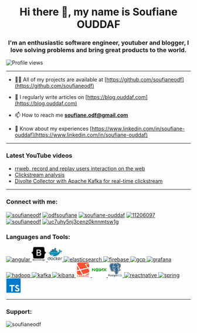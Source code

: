 <h1 align="center">Hi there 👋, my name is Soufiane OUDDAF</h1>
<h3 align="center">I'm an enthusiastic software engineer, youtuber and blogger, I love solving problems and bring great products to the world.</h3>

![Profile views](https://gpvc.arturio.dev/soufianeodf) 

---

<!-- - 🔭 I’m currently working on [blabla](https://ourlytics.com) -->

<!-- - 🌱 I’m currently learning **blabla** -->

<!-- - 👯 I’m contributing to the the open-source community via []() -->

- 👨‍💻 All of my projects are available at [https://github.com/soufianeodf](https://github.com/soufianeodf)

- 📝 I regularly write articles on [https://blog.ouddaf.com](https://blog.ouddaf.com)

<!-- - 💬 Ask me about **blabla** -->

- 📫 How to reach me **soufiane.odf@gmail.com**

- 📄 Know about my experiences [https://www.linkedin.com/in/soufiane-ouddaf](https://www.linkedin.com/in/soufiane-ouddaf)

---

### Latest YouTube videos

<!-- YOUTUBE-VIDEOS-LIST:START -->
- [rrweb, record and replay users interaction on the web](https://www.youtube.com/watch?v=ncqNWpqQGsE)
- [Clickstream analysis](https://www.youtube.com/watch?v=tvGMEkY7Ysw)
- [Divolte Collector with Apache Kafka for real-time clickstream](https://www.youtube.com/watch?v=6uha8gviL9A)
<!-- YOUTUBE-VIDEOS-LIST:END -->

---

<h3 align="left">Connect with me:</h3>
<p align="left">
<a href="https://dev.to/soufianeodf" target="blank"><img align="center" src="https://raw.githubusercontent.com/rahuldkjain/github-profile-readme-generator/master/src/images/icons/Social/devto.svg" alt="soufianeodf" height="30" width="40" /></a>
<a href="https://twitter.com/odfsoufiane" target="blank"><img align="center" src="https://raw.githubusercontent.com/rahuldkjain/github-profile-readme-generator/master/src/images/icons/Social/twitter.svg" alt="odfsoufiane" height="30" width="40" /></a>
<a href="https://linkedin.com/in/soufiane-ouddaf" target="blank"><img align="center" src="https://raw.githubusercontent.com/rahuldkjain/github-profile-readme-generator/master/src/images/icons/Social/linked-in-alt.svg" alt="soufiane-ouddaf" height="30" width="40" /></a>
<a href="https://stackoverflow.com/users/11206097" target="blank"><img align="center" src="https://raw.githubusercontent.com/rahuldkjain/github-profile-readme-generator/master/src/images/icons/Social/stack-overflow.svg" alt="11206097" height="30" width="40" /></a>
<a href="https://hashnode.com/@soufianeodf" target="blank"><img align="center" src="https://raw.githubusercontent.com/rahuldkjain/github-profile-readme-generator/master/src/images/icons/Social/hashnode.svg" alt="soufianeodf" height="30" width="40" /></a>
<a href="https://www.youtube.com/channel/UC7uhy5NJ3Cenz0kNNmtsw1g" target="blank"><img align="center" src="https://raw.githubusercontent.com/rahuldkjain/github-profile-readme-generator/master/src/images/icons/Social/youtube.svg" alt="uc7uhy5nj3cenz0knnmtsw1g" height="30" width="40" /></a>
</p>

<h3 align="left">Languages and Tools:</h3>
<p align="left"> <a href="https://angular.io" target="_blank" rel="noreferrer"> <img src="https://angular.io/assets/images/logos/angular/angular.svg" alt="angular" width="40" height="40"/> </a> <a href="https://getbootstrap.com" target="_blank" rel="noreferrer"> <img src="https://raw.githubusercontent.com/devicons/devicon/master/icons/bootstrap/bootstrap-plain-wordmark.svg" alt="bootstrap" width="40" height="40"/> </a> <a href="https://www.docker.com/" target="_blank" rel="noreferrer"> <img src="https://raw.githubusercontent.com/devicons/devicon/master/icons/docker/docker-original-wordmark.svg" alt="docker" width="40" height="40"/> </a> <a href="https://www.elastic.co" target="_blank" rel="noreferrer"> <img src="https://www.vectorlogo.zone/logos/elastic/elastic-icon.svg" alt="elasticsearch" width="40" height="40"/> </a> <a href="https://firebase.google.com/" target="_blank" rel="noreferrer"> <img src="https://www.vectorlogo.zone/logos/firebase/firebase-icon.svg" alt="firebase" width="40" height="40"/> </a> <a href="https://cloud.google.com" target="_blank" rel="noreferrer"> <img src="https://www.vectorlogo.zone/logos/google_cloud/google_cloud-icon.svg" alt="gcp" width="40" height="40"/> </a> <a href="https://grafana.com" target="_blank" rel="noreferrer"> <img src="https://www.vectorlogo.zone/logos/grafana/grafana-icon.svg" alt="grafana" width="40" height="40"/> </a> <a href="https://hadoop.apache.org/" target="_blank" rel="noreferrer"> <img src="https://www.vectorlogo.zone/logos/apache_hadoop/apache_hadoop-icon.svg" alt="hadoop" width="40" height="40"/> </a> <a href="https://kafka.apache.org/" target="_blank" rel="noreferrer"> <img src="https://www.vectorlogo.zone/logos/apache_kafka/apache_kafka-icon.svg" alt="kafka" width="40" height="40"/> </a> <a href="https://www.elastic.co/kibana" target="_blank" rel="noreferrer"> <img src="https://www.vectorlogo.zone/logos/elasticco_kibana/elasticco_kibana-icon.svg" alt="kibana" width="40" height="40"/> </a> <a href="https://laravel.com/" target="_blank" rel="noreferrer"> <img src="https://raw.githubusercontent.com/devicons/devicon/master/icons/laravel/laravel-plain-wordmark.svg" alt="laravel" width="40" height="40"/> </a> <a href="https://www.nginx.com" target="_blank" rel="noreferrer"> <img src="https://raw.githubusercontent.com/devicons/devicon/master/icons/nginx/nginx-original.svg" alt="nginx" width="40" height="40"/> </a> <a href="https://www.postgresql.org" target="_blank" rel="noreferrer"> <img src="https://raw.githubusercontent.com/devicons/devicon/master/icons/postgresql/postgresql-original-wordmark.svg" alt="postgresql" width="40" height="40"/> </a> <a href="https://reactnative.dev/" target="_blank" rel="noreferrer"> <img src="https://reactnative.dev/img/header_logo.svg" alt="reactnative" width="40" height="40"/> </a> <a href="https://spring.io/" target="_blank" rel="noreferrer"> <img src="https://www.vectorlogo.zone/logos/springio/springio-icon.svg" alt="spring" width="40" height="40"/> </a> <a href="https://www.typescriptlang.org/" target="_blank" rel="noreferrer"> <img src="https://raw.githubusercontent.com/devicons/devicon/master/icons/typescript/typescript-original.svg" alt="typescript" width="40" height="40"/> </a> </p>

---

<h3 align="left">Support:</h3>
<p><a href="https://www.buymeacoffee.com/soufianeodf"> <img align="left" src="https://cdn.buymeacoffee.com/buttons/v2/default-yellow.png" height="50" width="210" alt="soufianeodf" /></a></p><br><br>

